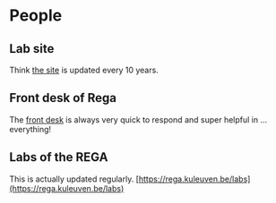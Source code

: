 # People

## Lab site
Think [the site](https://rega.kuleuven.be/cev/ecv/staff-members) is updated every 10 years.

## Front desk of Rega 
The [front desk](https://rega.kuleuven.be/contact) is always very quick to respond and super helpful in ... everything! 

## Labs of the REGA
This is actually updated regularly.
[https://rega.kuleuven.be/labs](https://rega.kuleuven.be/labs)



